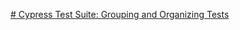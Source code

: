 [# Cypress Test Suite: Grouping and Organizing Tests](https://dzone.com/articles/cypress-test-suite-grouping-and-organizing-tests)
